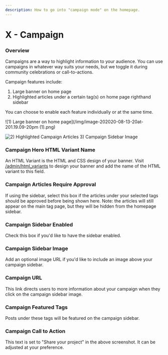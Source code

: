 ```yaml
---
description: How to go into "campaign mode" on the homepage.
---
```


# X - Campaign

### Overview

Campaigns are a way to highlight information to your audience. You can use campaigns in whatever way suits your needs, but we toggle it during community celebrations or call-to-actions.

Campaign features include:

1. Large banner on home page
2. Highlighted articles under a certain tag\(s\) on home page righthand sidebar

You can choose to enable each feature individually or at the same time.

![1\) Large banner on home page](/img/image-202020-08-13-20at-201.19.09-20pm (1).png)

![2\) Highlighted Campaign Articles 3\) Campaign Sidebar Image](/img/screen-shot-2020-09-12-at-1.44.30-pm.png)

### Campaign Hero HTML Variant Name

An HTML Variant is the HTML and CSS design of your banner. Visit [/admin/html_variants](/docs/_advanced-customization/html_variants) to design your banner and add the name of the HTML variant to this field.

### Campaign Articles Require Approval

If using the sidebar, select this box if the articles under your selected tags should be approved before being shown here. Note: the articles will still appear on the main tag page, but they will be hidden from the homepage sidebar. 

### **Campaign Sidebar Enabled**

Check this box if you'd like to have the sidebar enabled. 

### Campaign Sidebar Image

Add an optional image URL if you'd like to include an image above your campaign sidebar. 

### Campaign URL

This link directs users to more information about your campaign when they click on the campaign sidebar image. 

### Campaign Featured Tags

Posts under these tags will be featured on the campaign sidebar.

### Campaign Call to Action

This text is set to "Share your project" in the above screenshot.  It can be adjusted at your preference.



